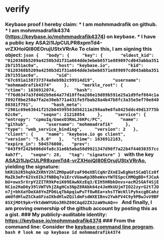 # verify
### Keybase proof  I hereby claim:    * I am mohmmadrafik on github.   * I am mohmmadrafik4374 (https://keybase.io/mohmmadrafik4374) on keybase.   * I have a public key ASA2i1IJpCULPR8xpmTd4-vrZXHoiQl80EOrujUStxVRrAo  To claim this, I am signing this object:  ```json {   "body": {     "key": {       "eldest_kid": "0120368b5209a4250b3d1f31a664dde3ebeb6571e889097cd043abba3512b71551ac0a",       "host": "keybase.io",       "kid": "0120368b5209a4250b3d1f31a664dde3ebeb6571e889097cd043abba3512b71551ac0a",       "uid": "67c691a138737374a8eb9b2c99914d19",       "username": "mohmmadrafik4374"     },     "merkle_root": {       "ctime": 1636912074,       "hash": "f76d6347a3fd402b9e64a77d18ffea208e19d89b591e25a1d9fef864c1a7892f8be250a7fa2e30eb771a431fe5fbab28a4b47b8fc3a35e5ef70e84080381f791",       "hash_meta": "2901c69e63641f252b04599583d56211e298aa9e8fa8425ddc49d13775b62c0e",       "seqno": 21218854     },     "service": {       "entropy": "cpmuIq/UaexO3RmLJ6KPc/PC",       "name": "github",       "username": "mohmmadrafik"     },     "type": "web_service_binding",     "version": 2   },   "client": {     "name": "keybase.io go client",     "version": "5.8.0"   },   "ctime": 1636912183,   "expire_in": 504576000,   "prev": "043f9f242b806d4fa8c31e6b5eba58d9921347d90f7a22b4f44030357cc4ab7f",   "seqno": 28,   "tag": "signature" } ```  with the key [ASA2i1IJpCULPR8xpmTd4-vrZXHoiQl80EOrujUStxVRrAo](https://keybase.io/mohmmadrafik4374), yielding the signature:  ``` hKRib2R5hqhkZXRhY2hlZMOpaGFzaF90eXBlCqNrZXnEIwEgNotSCaQlCz0fMaZk3ePr62Vx6IkJfNBDq7o1ErcVUawKp3BheWxvYWTESpcCHMQgBD+fJCuAbU+owx5rXrpY2ZITR9kPeiK09EAwNXzEq3/EIH5HRbkDnvs+acM2SGAf4SjENCio2HaD6y39lVWTVhjZAgHCo3NpZ8RAbk64z4JeHkUUjmTIO22zyrG2tTJDn7j+bhXaYDeXA8YnZPD6LqTbApqiwPuTf8wREa+xhsTTWcNllPyhxcgBCahzaWdfdHlwZSCkaGFzaIKkdHlwZQildmFsdWXEIBnv2YwkFV4C9y9PBwJvV9BF6SXjMOt9pk+YktdmWYUGo3RhZ80CAqd2ZXJzaW9uAQ==  ```  And finally, I am proving ownership of the github account by posting this as a gist.  ### My publicly-auditable identity:  https://keybase.io/mohmmadrafik4374  ### From the command line:  Consider the [keybase command line program](https://keybase.io/download).  ```bash # look me up keybase id mohmmadrafik4374 ```
